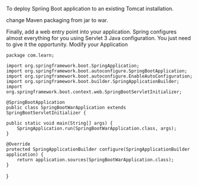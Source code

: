 To deploy Spriing Boot application to an existing Tomcat installation.

change Maven packaging from jar to war.

Finally, add a web entry point into your application. Spring configures almost everything for you using Servlet 3 Java configuration. You just need to give it the opportunity. Modify your Application


	package com.learn;

	import org.springframework.boot.SpringApplication;
	import org.springframework.boot.autoconfigure.SpringBootApplication;
	import org.springframework.boot.autoconfigure.EnableAutoConfiguration;
	import org.springframework.boot.builder.SpringApplicationBuilder;
	import org.springframework.boot.context.web.SpringBootServletInitializer;

	@SpringBootApplication
	public class SpringBootWarApplication extends SpringBootServletInitializer {

    public static void main(String[] args) {
        SpringApplication.run(SpringBootWarApplication.class, args);
    }

    @Override
    protected SpringApplicationBuilder configure(SpringApplicationBuilder application) {
        return application.sources(SpringBootWarApplication.class);
    }

}